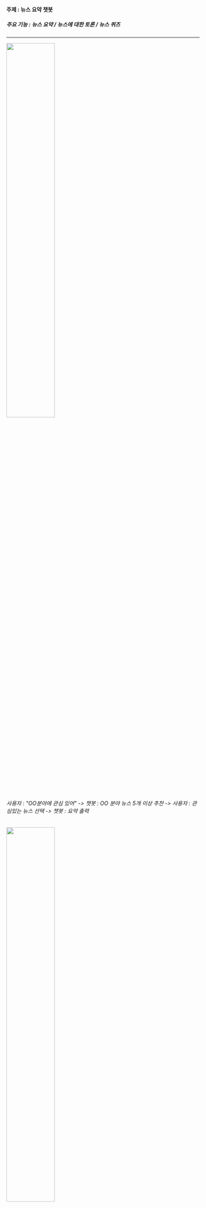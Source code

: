 #### 주제 : 뉴스 요약 챗봇
##### 주요 기능 : 뉴스 요약 / 뉴스에 대한 토론 / 뉴스 퀴즈
***
<img src="https://github.com/user-attachments/assets/e1abdeec-4af4-44bb-91ea-d8b5e6d7e736" style="width:50%;">

###### 사용자 : "OO분야에 관심 있어" -> 챗봇 : OO 분야 뉴스 5개 이상 추천 -> 사용자 : 관심있는 뉴스 선택 -> 챗봇 : 요약 출력

<img src="https://github.com/user-attachments/assets/144171f8-8599-44d4-b83e-a4f088f6e227" style="width:50%;">

<img src="https://github.com/user-attachments/assets/f608265e-b58e-4d0c-b0db-0627f22837a8" style="width:50%;">

***

###### 사용자 : "토론하고 싶어" -> 챗봇 : 핵심 논점과 토론 주제 추천 

<img src="https://github.com/user-attachments/assets/c2ce23e2-d0f4-4c96-94be-077dc9666422" style="width:50%;">

***

###### 사용자 : "퀴즈 풀고 싶어" -> 챗봇 : 퀴즈 출제

<img src="https://github.com/user-attachments/assets/a1f71005-2285-4182-b348-7b21f1ea303c" style="width:50%;">

***

##### 서브 기능 : 용어정리

<img src="https://github.com/user-attachments/assets/c21d016f-5e20-40be-aae5-42dbf3261ce3" style="width:50%;">



